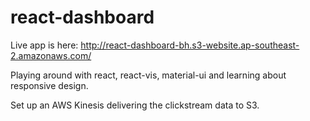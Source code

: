# react-dashboard

Live app is here:
http://react-dashboard-bh.s3-website.ap-southeast-2.amazonaws.com/

Playing around with react, react-vis, material-ui and learning about responsive design.

Set up an AWS Kinesis delivering the clickstream data to S3.
